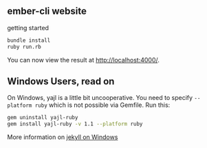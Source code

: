 ## ember-cli website

getting started

```sh
bundle install
ruby run.rb
```

You can now view the result at [http://localhost:4000/](http://localhost:4000/).

## Windows Users, read on

On Windows, yajl is a little bit uncooperative. You need to specify `--platform ruby` which is not possible via Gemfile. Run this:

```sh
gem uninstall yajl-ruby
gem install yajl-ruby -v 1.1 --platform ruby
```

More information on [jekyll on Windows](https://github.com/juthilo/run-jekyll-on-windows/)
